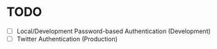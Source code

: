 # TODO

- [ ] Local/Development Password-based Authentication (Development)
- [ ] Twitter Authentication (Production)